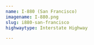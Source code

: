 ```yaml
---
name: I-880 (San Francisco)
imagename: I-880.png
slug: i880-san-francisco
highwaytype: Interstate Highway

---
```

